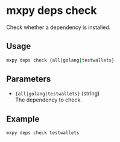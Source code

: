 # mxpy deps check

Check whether a dependency is installed.

## Usage

```bash
mxpy deps check {all|golang|testwallets}
```

## Parameters

- `{all|golang|testwallets}` (string)  
  The dependency to check.

## Example

```bash
mxpy deps check testwallets
